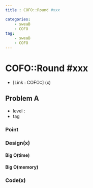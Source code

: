 ```yaml
---
title : COFO::Round #xxx

categories:
    - sweaB
    - COFO
tag:
    - sweaB
    - COFO
---
```

# COFO::Round #xxx
- [Link : COFO::] (x)

## Problem A

- level :
- tag

### Point

### Design(x)

#### Big O(time)

#### Big O(memory)

### Code(x)

